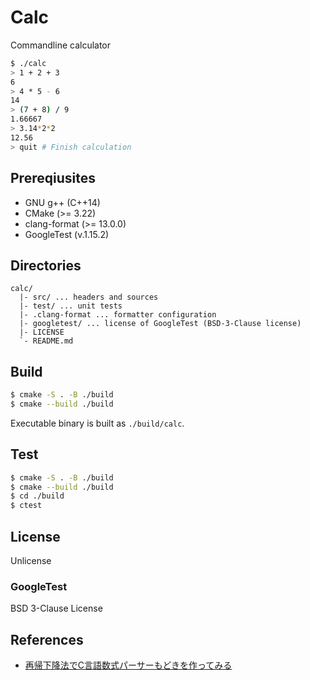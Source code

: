 # Calc

Commandline calculator

```sh
$ ./calc
> 1 + 2 + 3
6
> 4 * 5 - 6
14
> (7 + 8) / 9
1.66667
> 3.14*2*2
12.56
> quit # Finish calculation
```

## Prereqiusites

- GNU g++ (C++14)
- CMake (>= 3.22)
- clang-format (>= 13.0.0)
- GoogleTest (v.1.15.2)

## Directories

```
calc/
  |- src/ ... headers and sources
  |- test/ ... unit tests
  |- .clang-format ... formatter configuration
  |- googletest/ ... license of GoogleTest (BSD-3-Clause license)
  |- LICENSE
  `- README.md
```

## Build

```sh
$ cmake -S . -B ./build
$ cmake --build ./build
```

Executable binary is built as `./build/calc`.

## Test

```sh
$ cmake -S . -B ./build
$ cmake --build ./build
$ cd ./build
$ ctest
```

## License

Unlicense

### GoogleTest

BSD 3-Clause License

## References

- [再帰下降法でC言語数式パーサーもどきを作ってみる](https://zenn.dev/nomunomu0504/articles/a8504ec7a18744)
